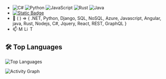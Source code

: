 - ![C#](https://img.shields.io/badge/c%23-%23239120.svg?style=for-the-badge&logo=c-sharp&logoColor=white) ![Python](https://img.shields.io/badge/python-3670A0?style=for-the-badge&logo=python&logoColor=ffdd54) ![JavaScript](https://img.shields.io/badge/javascript-%23323330.svg?style=for-the-badge&logo=javascript&logoColor=%23F7DF1E) ![Rust](https://img.shields.io/badge/rust-%23000000.svg?style=for-the-badge&logo=rust&logoColor=white) ![Java](https://img.shields.io/badge/java-%23ED8B00.svg?style=for-the-badge&logo=openjdk&logoColor=white)
- <a href="#"> <img alt="Static Badge" src="https://img.shields.io/badge/%20Senior%20Software%20Engineer%20-8A2BE2"></a>
- 🌱 ( ) => { .NET, Python, Django, SQL, NoSQL, Azure, Javascript, Angular, java, Rust, Nodejs, C#, Jquery, React, REST, GraphQL }
- 📫 <a href="mailto:adodo.austin.o@gmail.com" target="_blank"><img alt="Mail" src="https://img.shields.io/badge/Gmail-D14836?style=for-the-badge&logo=gmail&logoColor=white" style="height:1em; width: inherit;"></a> <a href="https://www.linkedin.com/in/austin-adodo-2855b41a9/" target="_blank"><img alt="LinkedIn" src="https://img.shields.io/badge/LinkedIn-0077B5?style=for-the-badge&logo=linkedin&logoColor=white" style="height:1em; width: inherit;"></a> <a href="#" target="_blank"><img alt="Twitter" src="https://img.shields.io/badge/Twitter-1DA1F2?style=for-the-badge&logo=twitter&logoColor=white" style="height:1em; width: inherit;"></a>


## 🛠 Top Languages
![Top Languages](https://github-readme-stats.vercel.app/api/top-langs/?username=AustinAdodo&layout=compact&theme=radical)


![Activity Graph](https://github-readme-activity-graph.vercel.app/graph?username=AustinAdodo&theme=github)


<!---
AustinAdodo/AustinAdodo is a ✨ special ✨ repository because its `README.md` (this file) appears on your GitHub profile.
You can click the Preview link to take a look at your changes. 
## Stats
![GitHub Stats](https://github-readme-stats.vercel.app/api?username=AustinAdodo&show_icons=true&theme=radical)
--->
